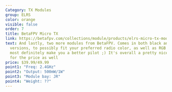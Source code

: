 ```yaml
---
Category: TX Modules
group: ELRS
color: orange
visible: false
order: 7
title: BetaFPV Micro TX
link: https://betafpv.com/collections/module/products/elrs-micro-tx-module
text: And lastly, two more modules from BetaFPV. Comes in both black and white
  versions, to possibly fit your preferred radio color, as well as RGB that will
  most definitely make you a better pilot ;) It's overall a pretty nice module
  for the price as well
price: $39.99/49.99
point1: "Freq: 2.4GHz"
point2: "Output: 500mW/1W"
point3: "Module bay: JR"
point4: "Weight: ??"
---
```

